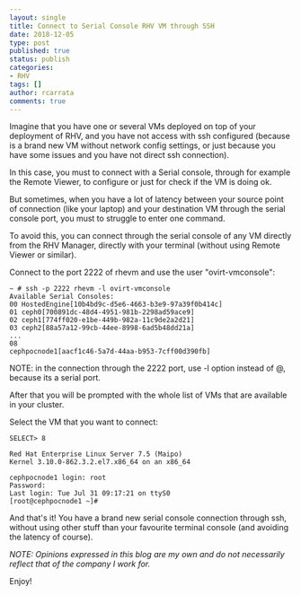 ```yaml
---
layout: single
title: Connect to Serial Console RHV VM through SSH
date: 2018-12-05
type: post
published: true
status: publish
categories:
- RHV
tags: []
author: rcarrata
comments: true
---
```


Imagine that you have one or several VMs deployed on top of your deployment of RHV, and you have not
access with ssh configured (because is a brand new VM without network config settings, or just
because you have some issues and you have not direct ssh connection).

In this case, you must to connect with a Serial console, through for example the Remote Viewer, to
configure or just for check if the VM is doing ok.

But sometimes, when you have a lot of latency between your source point of connection (like your
laptop) and your destination VM through the serial console port, you must to struggle to enter one
command.

To avoid this, you can connect through the serial console of any VM directly from the RHV Manager,
directly with your terminal (without using Remote Viewer or similar).

Connect to the port 2222 of rhevm and use the user "ovirt-vmconsole":

```
~ # ssh -p 2222 rhevm -l ovirt-vmconsole
Available Serial Consoles:
00 HostedEngine[10b4bd9c-d5e6-4663-b3e9-97a39f0b414c]
01 ceph0[700891dc-48d4-4951-981b-2298ad59ace9]
02 ceph1[774ff020-e1be-449b-982a-11c9de2a2d21]
03 ceph2[88a57a12-99cb-44ee-8998-6ad5b48dd21a]
...
08
cephpocnode1[aacf1c46-5a7d-44aa-b953-7cff00d390fb]‍‍‍‍‍‍‍‍
```

NOTE: in the connection through the 2222 port, use -l option instead of @, because its a serial
port.

After that you will be prompted with the whole list of VMs that are available in your cluster.

Select the VM that you want to connect:

```
SELECT> 8

Red Hat Enterprise Linux Server 7.5 (Maipo)
Kernel 3.10.0-862.3.2.el7.x86_64 on an x86_64

cephpocnode1 login: root
Password:
Last login: Tue Jul 31 09:17:21 on ttyS0
[root@cephpocnode1 ~]#‍‍‍‍‍‍‍‍‍
```

And that's it! You have a brand new serial console connection through ssh, without using other stuff
than your favourite terminal console (and avoiding the latency of course).

*NOTE: Opinions expressed in this blog are my own and do not necessarily reflect that of the company I work for.*

Enjoy!

